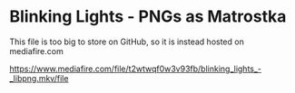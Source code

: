 # Blinking Lights - PNGs as Matrostka
This file is too big to store on GitHub, so it is instead hosted on mediafire.com

https://www.mediafire.com/file/t2wtwqf0w3v93fb/blinking_lights_-_libpng.mkv/file